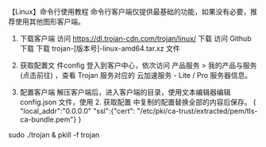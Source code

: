 【Linux】命令行使用教程
命令行客户端仅提供最基础的功能，如果没有必要，推荐使用其他图形客户端。
1. 下载客户端
访问 https://dl.trojan-cdn.com/trojan/linux/ 下载
访问 Github 下载
下载 trojan-[版本号]-linux-amd64.tar.xz 文件

2. 获取配置文 件config
登入到客户中心，依次访问 产品服务 > 我的产品与服务(点击前往) ，查看 Trojan 服务对应的 云加速服务 - Lite / Pro 服务器信息。


3. 配置客户端
解压客户端后，进入客户端的目录，使用文本编辑器编辑 config.json 文件，使用 2. 获取配置 中复制的配置替换全部的内容后保存。
{
    "local_addr":"0.0.0.0"
    "ssl":{"cert": "/etc/pki/ca-trust/extracted/pem/tls-ca-bundle.pem"}
}

sudo ./trojan &
pkill -f trojan